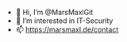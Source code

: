 - 👋 Hi, I’m @MarsMaxlGit
- 👀 I’m interested in IT-Security
- 📫 https://marsmaxl.de/contact

<!---
MarsMaxlGit/MarsMaxlGit is a ✨ special ✨ repository because its `README.md` (this file) appears on your GitHub profile.
You can click the Preview link to take a look at your changes.
--->
